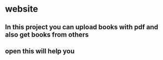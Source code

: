 # website
## In this project you can upload books with pdf and also get books from others
## open this will help you
